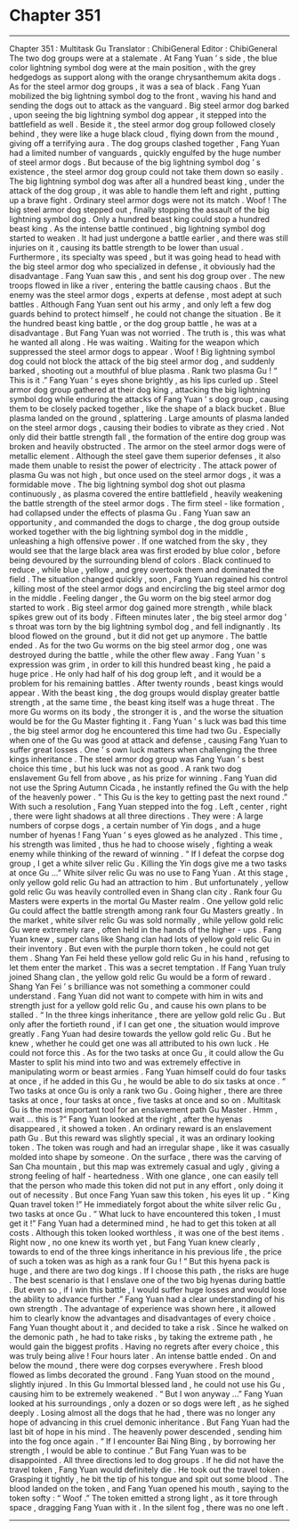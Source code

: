 
# Chapter 351


---

Chapter 351 : Multitask Gu
Translator :
ChibiGeneral
Editor :
ChibiGeneral
The two dog groups were at a stalemate .
At Fang Yuan ’ s side , the blue color lightning symbol dog were at the main position , with the grey hedgedogs as support along with the orange chrysanthemum akita dogs . As for the steel armor dog groups , it was a sea of black .
Fang Yuan mobilized the big lightning symbol dog to the front , waving his hand and sending the dogs out to attack as the vanguard .
Big steel armor dog barked , upon seeing the big lightning symbol dog appear , it stepped into the battlefield as well .
Beside it , the steel armor dog group followed closely behind , they were like a huge black cloud , flying down from the mound , giving off a terrifying aura .
The dog groups clashed together , Fang Yuan had a limited number of vanguards , quickly engulfed by the huge number of steel armor dogs .
But because of the big lightning symbol dog ’ s existence , the steel armor dog group could not take them down so easily .
The big lightning symbol dog was after all a hundred beast king , under the attack of the dog group , it was able to handle them left and right , putting up a brave fight . Ordinary steel armor dogs were not its match .
Woof !
The big steel armor dog stepped out , finally stopping the assault of the big lightning symbol dog .
Only a hundred beast king could stop a hundred beast king .
As the intense battle continued , big lightning symbol dog started to weaken . It had just undergone a battle earlier , and there was still injuries on it , causing its battle strength to be lower than usual . Furthermore , its specialty was speed , but it was going head to head with the big steel armor dog who specialized in defense , it obviously had the disadvantage .
Fang Yuan saw this , and sent his dog group over .
The new troops flowed in like a river , entering the battle causing chaos .
But the enemy was the steel armor dogs , experts at defense , most adept at such battles .
Although Fang Yuan sent out his army , and only left a few dog guards behind to protect himself , he could not change the situation .
Be it the hundred beast king battle , or the dog group battle , he was at a disadvantage .
But Fang Yuan was not worried .
The truth is , this was what he wanted all along .
He was waiting .
Waiting for the weapon which suppressed the steel armor dogs to appear .
Woof !
Big lightning symbol dog could not block the attack of the big steel armor dog , and suddenly barked , shooting out a mouthful of blue plasma .
Rank two plasma Gu !
“ This is it .” Fang Yuan ’ s eyes shone brightly , as his lips curled up .
Steel armor dog group gathered at their dog king , attacking the big lightning symbol dog while enduring the attacks of Fang Yuan ’ s dog group , causing them to be closely packed together , like the shape of a black bucket .
Blue plasma landed on the ground , splattering .
Large amounts of plasma landed on the steel armor dogs , causing their bodies to vibrate as they cried . Not only did their battle strength fall , the formation of the entire dog group was broken and heavily obstructed .
The armor on the steel armor dogs were of metallic element . Although the steel gave them superior defenses , it also made them unable to resist the power of electricity .
The attack power of plasma Gu was not high , but once used on the steel armor dogs , it was a formidable move .
The big lightning symbol dog shot out plasma continuously , as plasma covered the entire battlefield , heavily weakening the battle strength of the steel armor dogs .
The firm steel - like formation , had collapsed under the effects of plasma Gu .
Fang Yuan saw an opportunity , and commanded the dogs to charge , the dog group outside worked together with the big lightning symbol dog in the middle , unleashing a high offensive power .
If one watched from the sky , they would see that the large black area was first eroded by blue color , before being devoured by the surrounding blend of colors .
Black continued to reduce , while blue , yellow , and grey overtook them and dominated the field .
The situation changed quickly , soon , Fang Yuan regained his control , killing most of the steel armor dogs and encircling the big steel armor dog in the middle .
Feeling danger , the Gu worm on the big steel armor dog started to work .
Big steel armor dog gained more strength , while black spikes grew out of its body .
Fifteen minutes later , the big steel armor dog ’ s throat was torn by the big lightning symbol dog , and fell indignantly . Its blood flowed on the ground , but it did not get up anymore .
The battle ended .
As for the two Gu worms on the big steel armor dog , one was destroyed during the battle , while the other flew away .
Fang Yuan ’ s expression was grim , in order to kill this hundred beast king , he paid a huge price . He only had half of his dog group left , and it would be a problem for his remaining battles .
After twenty rounds , beast kings would appear .
With the beast king , the dog groups would display greater battle strength , at the same time , the beast king itself was a huge threat .
The more Gu worms on its body , the stronger it is , and the worse the situation would be for the Gu Master fighting it .
Fang Yuan ’ s luck was bad this time , the big steel armor dog he encountered this time had two Gu . Especially when one of the Gu was good at attack and defense , causing Fang Yuan to suffer great losses .
One ’ s own luck matters when challenging the three kings inheritance .
The steel armor dog group was Fang Yuan ’ s best choice this time , but his luck was not as good .
A rank two dog enslavement Gu fell from above , as his prize for winning .
Fang Yuan did not use the Spring Autumn Cicada , he instantly refined the Gu with the help of the heavenly power .
“ This Gu is the key to getting past the next round .” With such a resolution , Fang Yuan stepped into the fog .
Left , center , right , there were light shadows at all three directions . They were : A large numbers of corpse dogs , a certain number of Yin dogs , and a huge number of hyenas !
Fang Yuan ’ s eyes glowed as he analyzed .
This time , his strength was limited , thus he had to choose wisely , fighting a weak enemy while thinking of the reward of winning .
“ If I defeat the corpse dog group , I get a white silver relic Gu . Killing the Yin dogs give me a two tasks at once Gu …”
White silver relic Gu was no use to Fang Yuan . At this stage , only yellow gold relic Gu had an attraction to him .
But unfortunately , yellow gold relic Gu was heavily controlled even in Shang clan city .
Rank four Gu Masters were experts in the mortal Gu Master realm . One yellow gold relic Gu could affect the battle strength among rank four Gu Masters greatly .
In the market , white silver relic Gu was sold normally , while yellow gold relic Gu were extremely rare , often held in the hands of the higher - ups .
Fang Yuan knew , super clans like Shang clan had lots of yellow gold relic Gu in their inventory . But even with the purple thorn token , he could not get them .
Shang Yan Fei held these yellow gold relic Gu in his hand , refusing to let them enter the market .
This was a secret temptation .
If Fang Yuan truly joined Shang clan , the yellow gold relic Gu would be a form of reward .
Shang Yan Fei ’ s brilliance was not something a commoner could understand . Fang Yuan did not want to compete with him in wits and strength just for a yellow gold relic Gu , and cause his own plans to be stalled .
“ In the three kings inheritance , there are yellow gold relic Gu . But only after the fortieth round , if I can get one , the situation would improve greatly .
Fang Yuan had desire towards the yellow gold relic Gu .
But he knew , whether he could get one was all attributed to his own luck .
He could not force this .
As for the two tasks at once Gu , it could allow the Gu Master to split his mind into two and was extremely effective in manipulating worm or beast armies .
Fang Yuan himself could do four tasks at once , if he added in this Gu , he would be able to do six tasks at once .
“ Two tasks at once Gu is only a rank two Gu . Going higher , there are three tasks at once , four tasks at once , five tasks at once and so on . Multitask Gu is the most important tool for an enslavement path Gu Master . Hmm , wait … this is ?”
Fang Yuan looked at the right , after the hyenas disappeared , it showed a token .
An ordinary reward is an enslavement path Gu .
But this reward was slightly special , it was an ordinary looking token .
The token was rough and had an irregular shape , like it was casually molded into shape by someone . On the surface , there was the carving of San Cha mountain , but this map was extremely casual and ugly , giving a strong feeling of half - heartedness . With one glance , one can easily tell that the person who made this token did not put in any effort , only doing it out of necessity .
But once Fang Yuan saw this token , his eyes lit up .
“ King Quan travel token !” He immediately forgot about the white silver relic Gu , two tasks at once Gu .
“ What luck to have encountered this token , I must get it !” Fang Yuan had a determined mind , he had to get this token at all costs .
Although this token looked worthless , it was one of the best items .
Right now , no one knew its worth yet , but Fang Yuan knew clearly , towards to end of the three kings inheritance in his previous life , the price of such a token was as high as a rank four Gu !
“ But this hyena pack is huge , and there are two dog kings . If I choose this path , the risks are huge . The best scenario is that I enslave one of the two big hyenas during battle . But even so , if I win this battle , I would suffer huge losses and would lose the ability to advance further .”
Fang Yuan had a clear understanding of his own strength .
The advantage of experience was shown here , it allowed him to clearly know the advantages and disadvantages of every choice .
Fang Yuan thought about it , and decided to take a risk .
Since he walked on the demonic path , he had to take risks , by taking the extreme path , he would gain the biggest profits . Having no regrets after every choice , this was truly being alive !
Four hours later .
An intense battle ended .
On and below the mound , there were dog corpses everywhere . Fresh blood flowed as limbs decorated the ground .
Fang Yuan stood on the mound , slightly injured . In this Gu Immortal blessed land , he could not use his Gu , causing him to be extremely weakened .
“ But I won anyway …” Fang Yuan looked at his surroundings , only a dozen or so dogs were left , as he sighed deeply .
Losing almost all the dogs that he had , there was no longer any hope of advancing in this cruel demonic inheritance .
But Fang Yuan had the last bit of hope in his mind .
The heavenly power descended , sending him into the fog once again .
“ If I encounter Bai Ning Bing , by borrowing her strength , I would be able to continue .” But Fang Yuan was to be disappointed .
All three directions led to dog groups . If he did not have the travel token , Fang Yuan would definitely die .
He took out the travel token .
Grasping it tightly , he bit the tip of his tongue and spit out some blood .
The blood landed on the token , and Fang Yuan opened his mouth , saying to the token softy : “ Woof .”
The token emitted a strong light , as it tore through space , dragging Fang Yuan with it .
In the silent fog , there was no one left .

---

